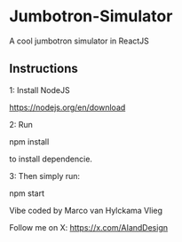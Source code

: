 # Jumbotron-Simulator
A cool jumbotron simulator in ReactJS

## Instructions

1: Install NodeJS

https://nodejs.org/en/download

2: Run

npm install

to install dependencie.

3: Then simply run:

npm start

Vibe coded by Marco van Hylckama Vlieg

Follow me on X: https://x.com/AIandDesign
